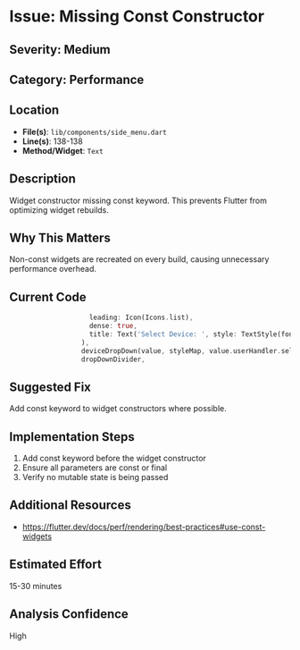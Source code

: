 # Issue: Missing Const Constructor

## Severity: Medium

## Category: Performance

## Location
- **File(s)**: `lib/components/side_menu.dart`
- **Line(s)**: 138-138
- **Method/Widget**: `Text`

## Description
Widget constructor missing const keyword. This prevents Flutter from optimizing widget rebuilds.

## Why This Matters
Non-const widgets are recreated on every build, causing unnecessary performance overhead.

## Current Code
```dart
                    leading: Icon(Icons.list),
                    dense: true,
                    title: Text('Select Device: ', style: TextStyle(fontSize: 16, fontWeight: FontWeight.bold)),
                  ),
                  deviceDropDown(value, styleMap, value.userHandler.selectedDevice, Provider.of<SystemDataModel>(context, listen: false).setSelectedDeviceFromName),
                  dropDownDivider,
```

## Suggested Fix
Add const keyword to widget constructors where possible.

## Implementation Steps
1. Add const keyword before the widget constructor
2. Ensure all parameters are const or final
3. Verify no mutable state is being passed

## Additional Resources
- https://flutter.dev/docs/perf/rendering/best-practices#use-const-widgets

## Estimated Effort
15-30 minutes

## Analysis Confidence
High
